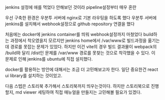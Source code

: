 jenkins 설정에 애를 먹었다
안해보던 것이라 pipeline설정부터
매우 혼란

우선 구축한 환경은
우분투 서버에 nginx로 기본 라우팅을 하도록 했다
우분투 서버에 jenkins를 설치해서 webhook설정으로 github repository 연결을 했다

처음에는 docker에 jenkins container를 띄워 webhook설정까지 마쳤었다
build하는 과정에서 착오였을지 모르지만 jenkins home에서 /var/www로 빌드과정을 옮기는데 경로를 못잡는 문제가 있었다.
하지만 이건 vite의 경우 빌드 결과물이 webpack의 /build와 달리 /dist인 문제를
/var/www 경로를 못찾는 것으로 착각했을 수 있다.
이 문제로 인해 jenkins를 ubuntu에 직접 설치했다.

docker를 활용하는 방안에 대해서는 조금 더 고민해보고자 한다.
일단 중요한건 react ui library를 설치하는 것이었고.

다음 스텝은 스토리북 추가해서 스토리북까지 띄우는것이다.
하지만 스토리북으로 진행할지, md viewer 세팅하여 직접 매뉴얼을 만들지는 고민해볼 필요가 있겠다.
